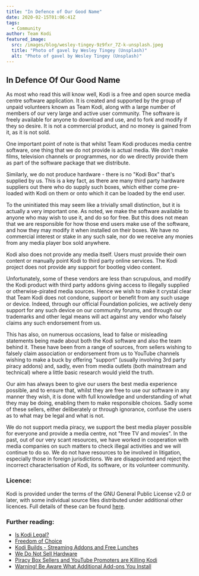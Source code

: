 ```yaml
---
title: "In Defence of Our Good Name"
date: 2020-02-15T01:06:41Z
tags:
  - Community
author: Team Kodi
featured_image:
  src: /images/blog/wesley-tingey-9z9fxr_7Z-k-unsplash.jpeg
  title: "Photo of gavel by Wesley Tingey (Unsplash)"
  alt: "Photo of gavel by Wesley Tingey (Unsplash)"
---
```


## In Defence Of Our Good Name

As most who read this will know well, Kodi is a free and open source media centre software application. It is created and supported by the group of unpaid volunteers known as Team Kodi, along with a large number of members of our very large and active user community. The software is freely available for anyone to download and use, and to fork and modify if they so desire. It is not a commercial product, and no money is gained from it, as it is not sold.

One important point of note is that whilst Team Kodi produces media centre software, one thing that we do not provide is actual media. We don't make films, television channels or programmes, nor do we directly provide them as part of the software package that we distribute.

Similarly, we do not produce hardware - there is no "Kodi Box" that's supplied by us. This is a key fact, as there are many third party hardware suppliers out there who do supply such boxes, which either come pre-loaded with Kodi on them or onto which it can be loaded by the end user.

To the uninitiated this may seem like a trivially small distinction, but it is actually a very important one. As noted, we make the software available to anyone who may wish to use it, and do so for free. But this does not mean that we are responsible for how those end users make use of the software, and how they may modify it when installed on their boxes. We have no commercial interest or stake in any such sale, nor do we receive any monies from any media player box sold anywhere.

Kodi also does not provide any media itself. Users must provide their own content or manually point Kodi to third party online services. The Kodi project does not provide any support for bootleg video content.

Unfortunately, some of these vendors are less than scrupulous, and modify the Kodi product with third party addons giving access to illegally supplied or otherwise-pirated media sources. Hence we wish to make it crystal clear that Team Kodi does not condone, support or benefit from any such usage or device. Indeed, through our official Foundation policies, we actively deny support for any such device on our community forums, and through our trademarks and other legal means will act against any vendor who falsely claims any such endorsement from us.

This has also, on numerous occasions, lead to false or misleading statements being made about both the Kodi software and also the team behind it. These have been from a range of sources, from sellers wishing to falsely claim association or endorsement from us to YouTube channels wishing to make a buck by offering "support" (usually involving 3rd party piracy addons) and, sadly, even from media outlets (both mainstream and technical) where a little basic research would yield the truth.

Our aim has always been to give our users the best media experience possible, and to ensure that, whilst they are free to use our software in any manner they wish, it is done with full knowledge and understanding of what they may be doing, enabling them to make responsible choices. Sadly some of these sellers, either deliberately or through ignorance, confuse the users as to what may be legal and what is not.

We do not support media piracy, we support the best media player possible for everyone and provide a media centre, not "free TV and movies". In the past, out of our very scant resources, we have worked in cooperation with media companies on such matters to check illegal activities and we will continue to do so. We do not have resources to be involved in litigation, especially those in foreign jurisdictions. We are disappointed and reject the incorrect characterisation of Kodi, its software, or its volunteer community.

### Licence:

Kodi is provided under the terms of the GNU General Public License v2.0 or later, with some individual source files distributed under additional other licences. Full details of these can be found [here](https://github.com/xbmc/xbmc/tree/master/LICENSES).

### Further reading:

- [Is Kodi Legal?](https://kodi.tv/article/is-kodi-legal)
- [Freedom of Choice](https://kodi.tv/article/freedom-of-choice)
- [Kodi Builds - Streaming Addons and Free Lunches](https://kodi.tv/article/kodi-builds-streaming-add-ons-and-free-lunches)
- [We Do Not Sell Hardware](https://kodi.tv/article/we-do-not-sell-hardware)
- [Piracy Box Sellers and YouTube Promoters are Killing Kodi](https://kodi.tv/article/piracy-box-sellers-and-youtube-promoters-are-killing-kodi)
- [Warning! Be Aware What Additional Add-ons You Install](https://kodi.tv/article/warning-be-aware-what-additional-add-ons-you-install)
